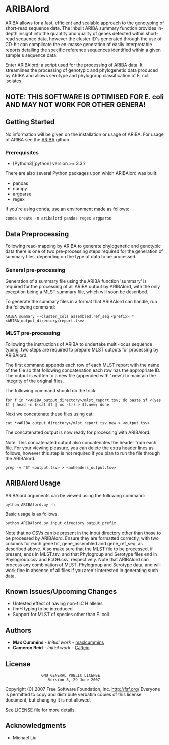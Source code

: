 # ARIBAlord
ARIBA allows for a fast, efficient and scalable approach to the genotyping of short-read sequence data. The inbuilt ARIBA summary function provides in-depth insight into the quantity and quality of genes detected within short-read sequence data, however the cluster ID's generated through the use of CD-hit can complicate the en-masse generation of easily interpretable reports detailing the specific reference sequences identified within a given sample's sequence data.

Enter ARIBAlord; a script used for the processing of ARIBA data. It streamlines the processing of genotypic and phylogenetic data produced by ARIBA and allows serotype and phylogroup classification of E. coli isolates.

## NOTE: THIS SOFTWARE IS OPTIMISED FOR E. coli AND MAY NOT WORK FOR OTHER GENERA!

## Getting Started

No information will be given on the installation or usage of ARIBA.
For usage of ARIBA see the [ARIBA](https://github.com/sanger-pathogens/ariba) github.

### Prerequisites

  * [Python3][python] version >= 3.3.?

There are also several Python packages upon which ARIBAlord was built:
  * pandas
  * numpy
  * argparse
  * regex
  
 If you're using conda, use an environment made as follows:
 
 ```
 conda create -n aribalord pandas regex argparse
 ```
  
## Data Preprocessing

Following read-mapping by ARIBA to generate phylogenetic and genotypic data there is one of two pre-processing steps required for the generation of summary files, depending on the type of data to be processed.

### General pre-processing
Generation of a summary file using the ARIBA function 'summary' is required for the processing of all ARIBA output by ARIBAlord, with the only exception being a MLST summary file, which will soon be described.

To generate the summary files in a format that ARIBAlord can handle, run the following command:

```
ARIBA summary --cluster_cols assembled,ref_seq <prefix> *<ARIBA_output_directory/report.tsv>
```

### MLST pre-processing
Following the instructions of ARIBA to undertake multi-locus sequence typing, two steps are required to prepare MLST outputs for processing by ARIBAlord.

The first command appends each row of each MLST report with the name of the file so that following concatenation each row has the appropriate ID. The output is written to a new file (appended with '.new') to maintain the integrity of the original files.

The following command should do the trick:
```
for f in *<ARIBA_output_directory>/mlst_report.tsv; do paste $f <(yes $f | head -n $(cat $f | wc -l)) > $f.new; done
```
Next we concatenate these files using cat:
```
cat *<ARIBA_output_directory>/mlst_report.tsv.new > <output.tsv>
```

The concatenated output is now ready for processing with ARIBAlord.

Note: This concatenated output also concatenates the header from each file. For your viewing pleasure, you can delete the extra header lines as follows, however this step is not required if you plan to run the file through the ARIBAlord.

```
grep -v ^ST <output.tsv> > <noheaders_output.tsv>
```

## ARIBAlord Usage
ARIBAlord arguments can be viewed using the following command:

```
python ARIBAlord.py -h
```

Basic usage is as follows.
```
python ARIBAlord.py input_directory output_prefix
```
Note that no CSVs can be present in the input directory other than those to be processed by ARIBAlord. Ensure they are formatted correctly, with two columns for each gene hit, gene_assembled and gene_ref_seq, as described above. Also make sure that the MLST file to be processed, if present, ends in MLST.tsv, and that Phylogroup and Serotype files end in Phylogroup.csv and EcOH.csv, respectively. Note that ARIBAlord can process any combination of MLST, Phylogroup and Serotype data, and will work fine in absence of all files if you aren't interested in generating such data.

## Known Issues/Upcoming Changes
* Untested effect of having non-fliC H alleles
* fimH typing to be introduced
* Support for MLST of species other than E. coli


## Authors

* **Max Cummins** - *Initial work* - [maxlcummins](https://github.com/maxlcummins)
* **Cameron Reid** - *Initial work* - [CJReid](https://github.com/CJReid)

## License
                    GNU GENERAL PUBLIC LICENSE
                       Version 3, 29 June 2007

 Copyright (C) 2007 Free Software Foundation, Inc. <http://fsf.org/>
 Everyone is permitted to copy and distribute verbatim copies
 of this license document, but changing it is not allowed.

See LICENSE file for more details.

## Acknowledgments
* Michael Liu
